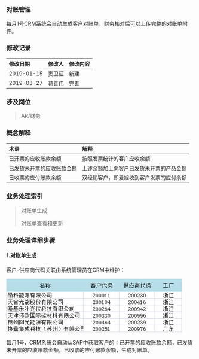 ### 对账管理

每月1号CRM系统会自动生成客户对账单，财务核对后可以上传完整的对账单附件。

### 修改记录

| 修改日期 | 修改人 | 修改内容 |
| :--- | :--- | :--- |
| 2019-01-15 | 窦卫征 | 新建 |
| 2019-03-27 | 蒋善伟 | 完善 |

### 涉及岗位

> AR/财务

### 概念解释

| 术语 | 解释 |
| :--- | :--- |
| 已开票的应收账款余额 | 按照发票统计的客户应收余额 |
| 已发货未开票的应收账款金额 | 上述余额加上向客户已发货未开票的产品金额 |
| 已收票的应付账款余额 | 双经销客户，即爱旭收到客户发票的应付余额 |

### 业务处理索引

> 对账单生成
>
> 对账单查看和更新

### 业务处理详细步骤

#### 1.对账单生成

客户-供应商代码关联由系统管理员在CRM中维护：

![](/assets/sjxdygx)

每月1号，CRM系统会自动从SAP中获取客户的：已开票的应收账款余额，已发货未开票的应收账款金额，已收票的应付账款余额，生成对账单。





